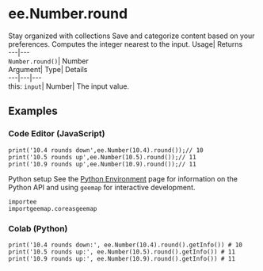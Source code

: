  
#  ee.Number.round
Stay organized with collections  Save and categorize content based on your preferences. 
Computes the integer nearest to the input. Usage| Returns  
---|---  
`Number.round()`| Number  
Argument| Type| Details  
---|---|---  
this: `input`| Number| The input value.  
## Examples
### Code Editor (JavaScript)
```
print('10.4 rounds down',ee.Number(10.4).round());// 10
print('10.5 rounds up',ee.Number(10.5).round());// 11
print('10.9 rounds up',ee.Number(10.9).round());// 11
```

Python setup
See the [ Python Environment](https://developers.google.com/earth-engine/guides/python_install) page for information on the Python API and using `geemap` for interactive development.
```
importee
importgeemap.coreasgeemap
```

### Colab (Python)
```
print('10.4 rounds down:', ee.Number(10.4).round().getInfo()) # 10
print('10.5 rounds up:', ee.Number(10.5).round().getInfo()) # 11
print('10.9 rounds up:', ee.Number(10.9).round().getInfo()) # 11
```

